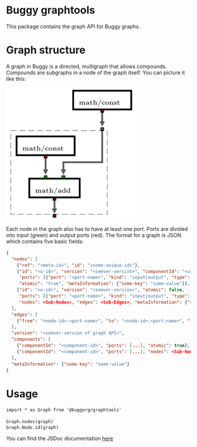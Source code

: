 # Buggy graphtools

This package contains the graph API for Buggy graphs.

# Graph structure

A graph in Buggy is a directed, multigraph that allows compounds. Compounds are
subgraphs in a node of the graph itself. You can picture it like this:

![A compound node that contains another graph.](doc/compound.png)

Each node in the graph also has to have at least one port. Ports
are divided into input (green) and output ports (red). The format
for a graph is JSON which contains five basic fields:

```json
{
  "nodes": [
    {"ref": "<meta-id>", "id": "<some-unique-id>"},
    {"id": "<u-id>", "version": "<semver-version>", "componentId": "<component-id>",
     "ports": [{"port": "<port-name>", "kind": "input|output", "type": "number"}],
     "atomic": "true", "metaInformation": {"some-key": "some-value"}},
    {"id": "<u-id>", "version": "<semver-version>", "atomic": false,
     "ports": [{"port": "<port-name>", "kind": "input|output", "type": "number"}],
     "nodes": <Sub-Nodes>, "edges": <Sub-Edges>, "metaInformation": {"some-key": "some-value"}},
  ],
  "edges": [
    {"from": "<node-id>:<port-name>", "to": "<node-id>:<port-name>", "layer": "dataflow"}
  ],
  "version": "<semver-version of graph API>",
  "components": [
    {"componentId": "<component-id>", "ports": [...], "atomic": true},
    {"componentId": "<component-id>", "ports": [...], "nodes": <Sub-Nodes>, "edges": <Sub-Edges>}
  ],
  "metaInformation": {"some-key": "some-value"}
}
```

# Usage

```
import * as Graph from '@buggorg/graphtools'

Graph.nodes(graph)
Graph.Node.id(graph)
```

You can find the JSDoc documentation [here](https://buggyorg.github.io/graphtools/index.html)
